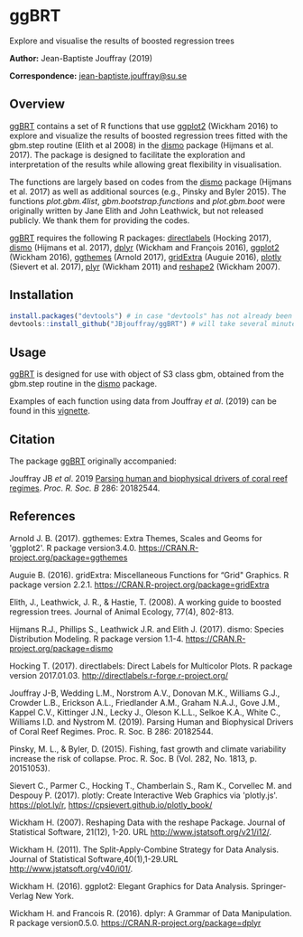 # ggBRT
Explore and visualise the results of boosted regression trees

**Author:** Jean-Baptiste Jouffray (2019)

**Correspondence:** jean-baptiste.jouffray@su.se

## Overview

[ggBRT](https://github.com/JBjouffray/ggBRT) contains a set of R functions that use [ggplot2](https://cran.r-project.org/web/packages/ggplot2/index.html) (Wickham 2016) to explore and visualize the results of boosted regression trees fitted with the gbm.step routine (Elith et al 2008) in the [dismo](https://cran.r-project.org/web/packages/dismo/index.html) package (Hijmans et al. 2017). The package is designed to facilitate the exploration and interpretation of the results while allowing great flexibility in visualisation. 

The functions are largely based on codes from the [dismo](https://cran.r-project.org/web/packages/dismo/index.html) package (Hijmans et al. 2017) as well as additional sources (e.g., Pinsky and Byler 2015). The functions *plot.gbm.4list*, *gbm.bootstrap.functions* and *plot.gbm.boot* were originally written by Jane Elith and John Leathwick, but not released publicly. We thank them for providing the codes.

[ggBRT](https://github.com/JBjouffray/ggBRT) requires the following R packages: [directlabels](https://cran.r-project.org/web/packages/directlabels/index.html) (Hocking 2017), [dismo](https://cran.r-project.org/web/packages/dismo/index.html) (Hijmans et al. 2017), [dplyr](https://cran.r-project.org/web/packages/dplyr/index.html) (Wickham and François 2016), [ggplot2](https://cran.r-project.org/web/packages/ggplot2/index.html) (Wickham 2016), [ggthemes](https://cran.r-project.org/web/packages/ggthemes/index.html) (Arnold 2017), [gridExtra](https://cran.r-project.org/web/packages/gridExtra/index.html) (Auguie 2016), [plotly](https://cran.r-project.org/web/packages/plotly/index.html) (Sievert et al. 2017), [plyr](https://cran.r-project.org/web/packages/plyr/index.html) (Wickham 2011) and [reshape2](https://cran.r-project.org/web/packages/reshape2/index.html) (Wickham 2007).


## Installation 

``` r
install.packages("devtools") # in case "devtools" has not already been installed
devtools::install_github("JBjouffray/ggBRT") # will take several minutes to install
```

## Usage
[ggBRT](https://github.com/JBjouffray/ggBRT) is designed for use with object of S3 class gbm, obtained from the gbm.step routine in the [dismo](https://cran.r-project.org/web/packages/dismo/index.html) package. 

Examples of each function using data from Jouffray _et al_. (2019) can be found in this [vignette](https://jbjouffray.github.io/ggBRT/ggBRT_Tutorial.html).


## Citation
The package [ggBRT](https://github.com/JBjouffray/ggBRT) originally accompanied:

Jouffray JB _et al_. 2019 [Parsing human and biophysical drivers of coral reef regimes](http://dx.doi.org/10.1098/rspb.2018.2544). _Proc. R. Soc. B_ 286: 20182544. 


## References

Arnold J. B. (2017). ggthemes: Extra Themes, Scales and Geoms for 'ggplot2'. R package version3.4.0. https://CRAN.R-project.org/package=ggthemes

Auguie B. (2016). gridExtra: Miscellaneous Functions for “Grid" Graphics. R package version 2.2.1. https://CRAN.R-project.org/package=gridExtra

Elith, J., Leathwick, J. R., & Hastie, T. (2008). A working guide to boosted regression trees. Journal of Animal Ecology, 77(4), 802-813.

Hijmans R.J., Phillips S., Leathwick J.R. and Elith J. (2017). dismo: Species Distribution Modeling. R package version 1.1-4. https://CRAN.R-project.org/package=dismo 

Hocking T. (2017). directlabels: Direct Labels for Multicolor Plots. R package version 2017.01.03. http://directlabels.r-forge.r-project.org/

Jouffray J-B, Wedding L.M., Norstrom A.V., Donovan M.K., Williams G.J., Crowder L.B., Erickson A.L., Friedlander A.M., Graham N.A.J., Gove J.M., Kappel C.V., Kittinger J.N., Lecky J., Oleson K.L.L., Selkoe K.A., White C., Williams I.D. and Nystrom M. (2019). Parsing Human and Biophysical Drivers of Coral Reef Regimes. Proc. R. Soc. B 286: 20182544. 

Pinsky, M. L., & Byler, D. (2015). Fishing, fast growth and climate variability increase the risk of collapse. Proc. R. Soc. B (Vol. 282, No. 1813, p. 20151053).

Sievert C., Parmer C., Hocking T., Chamberlain S., Ram K., Corvellec M. and Despouy P. (2017). plotly: Create Interactive Web Graphics via 'plotly.js'.
https://plot.ly/r, https://cpsievert.github.io/plotly_book/

Wickham H. (2007). Reshaping Data with the reshape Package. Journal of Statistical Software, 21(12), 1-20. URL http://www.jstatsoft.org/v21/i12/.

Wickham H. (2011). The Split-Apply-Combine Strategy for Data Analysis. Journal of Statistical Software,40(1),1-29.URL http://www.jstatsoft.org/v40/i01/.

Wickham H. (2016). ggplot2: Elegant Graphics for Data Analysis. Springer-Verlag New York. 

Wickham H. and Francois R. (2016). dplyr: A Grammar of Data Manipulation. R package version0.5.0. https://CRAN.R-project.org/package=dplyr

